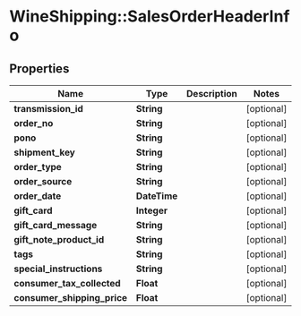 # WineShipping::SalesOrderHeaderInfo

## Properties
Name | Type | Description | Notes
------------ | ------------- | ------------- | -------------
**transmission_id** | **String** |  | [optional] 
**order_no** | **String** |  | [optional] 
**pono** | **String** |  | [optional] 
**shipment_key** | **String** |  | [optional] 
**order_type** | **String** |  | [optional] 
**order_source** | **String** |  | [optional] 
**order_date** | **DateTime** |  | [optional] 
**gift_card** | **Integer** |  | [optional] 
**gift_card_message** | **String** |  | [optional] 
**gift_note_product_id** | **String** |  | [optional] 
**tags** | **String** |  | [optional] 
**special_instructions** | **String** |  | [optional] 
**consumer_tax_collected** | **Float** |  | [optional] 
**consumer_shipping_price** | **Float** |  | [optional] 

